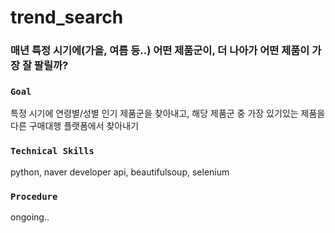 # trend_search
### 매년 특정 시기에(가을, 여름 등..) 어떤 제품군이, 더 나아가 어떤 제품이 가장 잘 팔릴까?

### `Goal`
특정 시기에 연령별/성별 인기 제품군을 찾아내고,
해당 제품군 중 가장 있기있는 제품을 다른 구매대행 플랫폼에서 찾아내기
<br/>

### `Technical Skills`
python, naver developer api, beautifulsoup, selenium
<br/>

### `Procedure`
ongoing..
<br/>
